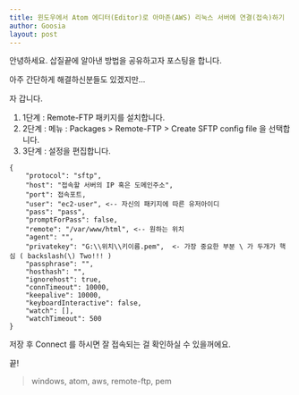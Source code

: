```yaml
---
title: 윈도우에서 Atom 에디터(Editor)로 아마존(AWS) 리눅스 서버에 연결(접속)하기
author: Goosia
layout: post
---
```


안녕하세요. 삽질끝에 알아낸 방법을 공유하고자 포스팅을 합니다.

아주 간단하게 해결하신분들도 있겠지만...

자 갑니다.

1. 1단계 : Remote-FTP 패키지를 설치합니다.
2. 2단계 : 메뉴 : Packages > Remote-FTP > Create SFTP config file 을 선택합니다.
3. 3단계 : 설정을 편집합니다.


```
​{
    "protocol": "sftp",
    "host": "접속할 서버의 IP 혹은 도메인주소",
    "port": 접속포트,
    "user": "ec2-user", <-- 자신의 패키지에 따른 유저아이디
    "pass": "pass",
    "promptForPass": false,
    "remote": "/var/www/html", <-- 원하는 위치
    "agent": "",
    "privatekey": "G:\\위치\\키이름.pem",  <- 가장 중요한 부분 \ 가 두개가 핵심 ( backslash(\) Two!!! )
    "passphrase": "",
    "hosthash": "",
    "ignorehost": true,
    "connTimeout": 10000,
    "keepalive": 10000,
    "keyboardInteractive": false,
    "watch": [],
    "watchTimeout": 500
}
```

저장 후 Connect 를 하시면 잘 접속되는 걸 확인하실 수 있을꺼에요.

끝!

<blockquote>windows, atom, aws, remote-ftp, pem</blockquote>